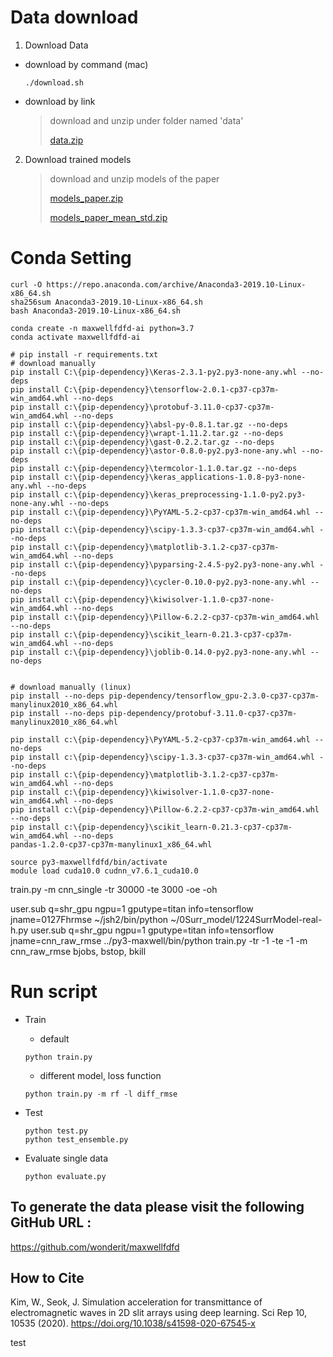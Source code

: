# Data download

1. Download Data

* download by command (mac)
    ```shell script
    ./download.sh 
    ```

* download by link
    >   download and unzip under folder named 'data'
    >
    >   [data.zip](https://drive.google.com/uc?id=14-Bl89OzRtLM1MCW2H81Xvivq8EvTrmB)

2. Download trained models

    >   download and unzip models of the paper
    >
    >   [models_paper.zip](https://drive.google.com/uc?id=1lvexOJmZ8zGHecwOwAGBoEjxRj9YXBO4)
    >
    >   [models_paper_mean_std.zip](https://drive.google.com/uc?id=13ySFQd77kpqrBS61HuaK-YA9fs8hOSJH)


# Conda Setting

```shell script
curl -O https://repo.anaconda.com/archive/Anaconda3-2019.10-Linux-x86_64.sh
sha256sum Anaconda3-2019.10-Linux-x86_64.sh
bash Anaconda3-2019.10-Linux-x86_64.sh

conda create -n maxwellfdfd-ai python=3.7
conda activate maxwellfdfd-ai

# pip install -r requirements.txt
# download manually 
pip install C:\{pip-dependency}\Keras-2.3.1-py2.py3-none-any.whl --no-deps
pip install C:\{pip-dependency}\tensorflow-2.0.1-cp37-cp37m-win_amd64.whl --no-deps
pip install c:\{pip-dependency}\protobuf-3.11.0-cp37-cp37m-win_amd64.whl --no-deps
pip install c:\{pip-dependency}\absl-py-0.8.1.tar.gz --no-deps
pip install c:\{pip-dependency}\wrapt-1.11.2.tar.gz --no-deps
pip install c:\{pip-dependency}\gast-0.2.2.tar.gz --no-deps
pip install c:\{pip-dependency}\astor-0.8.0-py2.py3-none-any.whl --no-deps
pip install c:\{pip-dependency}\termcolor-1.1.0.tar.gz --no-deps
pip install c:\{pip-dependency}\keras_applications-1.0.8-py3-none-any.whl --no-deps
pip install c:\{pip-dependency}\keras_preprocessing-1.1.0-py2.py3-none-any.whl --no-deps
pip install c:\{pip-dependency}\PyYAML-5.2-cp37-cp37m-win_amd64.whl --no-deps
pip install c:\{pip-dependency}\scipy-1.3.3-cp37-cp37m-win_amd64.whl --no-deps
pip install c:\{pip-dependency}\matplotlib-3.1.2-cp37-cp37m-win_amd64.whl --no-deps
pip install c:\{pip-dependency}\pyparsing-2.4.5-py2.py3-none-any.whl --no-deps
pip install c:\{pip-dependency}\cycler-0.10.0-py2.py3-none-any.whl --no-deps
pip install c:\{pip-dependency}\kiwisolver-1.1.0-cp37-none-win_amd64.whl --no-deps
pip install c:\{pip-dependency}\Pillow-6.2.2-cp37-cp37m-win_amd64.whl --no-deps
pip install c:\{pip-dependency}\scikit_learn-0.21.3-cp37-cp37m-win_amd64.whl --no-deps
pip install c:\{pip-dependency}\joblib-0.14.0-py2.py3-none-any.whl --no-deps


# download manually (linux)
pip install --no-deps pip-dependency/tensorflow_gpu-2.3.0-cp37-cp37m-manylinux2010_x86_64.whl
pip install --no-deps pip-dependency/protobuf-3.11.0-cp37-cp37m-manylinux2010_x86_64.whl

pip install c:\{pip-dependency}\PyYAML-5.2-cp37-cp37m-win_amd64.whl --no-deps
pip install c:\{pip-dependency}\scipy-1.3.3-cp37-cp37m-win_amd64.whl --no-deps
pip install c:\{pip-dependency}\matplotlib-3.1.2-cp37-cp37m-win_amd64.whl --no-deps
pip install c:\{pip-dependency}\kiwisolver-1.1.0-cp37-none-win_amd64.whl --no-deps
pip install c:\{pip-dependency}\Pillow-6.2.2-cp37-cp37m-win_amd64.whl --no-deps
pip install c:\{pip-dependency}\scikit_learn-0.21.3-cp37-cp37m-win_amd64.whl --no-deps
pandas-1.2.0-cp37-cp37m-manylinux1_x86_64.whl 

source py3-maxwellfdfd/bin/activate
module load cuda10.0 cudnn_v7.6.1_cuda10.0
```
 train.py -m cnn_single -tr 30000 -te 3000 -oe -oh

user.sub q=shr_gpu ngpu=1 gputype=titan info=tensorflow jname=0127Fhrmse ~/jsh2/bin/python ~/0Surr_model/1224SurrModel-real-h.py
user.sub q=shr_gpu ngpu=1 gputype=titan info=tensorflow jname=cnn_raw_rmse ../py3-maxwell/bin/python train.py -tr -1 -te -1 -m cnn_raw_rmse 
 bjobs, bstop, bkill


# Run script 

* Train
    - default
    ```shell script
    python train.py 
    ```
 
    - different model, loss function
    ```shell script
    python train.py -m rf -l diff_rmse
    ```


* Test
    ```shell script
    python test.py 
    python test_ensemble.py
    ```

* Evaluate single data

    ```shell script
    python evaluate.py 
    ```

## To generate the data please visit the following GitHub URL : 
https://github.com/wonderit/maxwellfdfd

## How to Cite
Kim, W., Seok, J. Simulation acceleration for transmittance of electromagnetic waves in 2D slit arrays using deep learning. Sci Rep 10, 10535 (2020). https://doi.org/10.1038/s41598-020-67545-x

test
